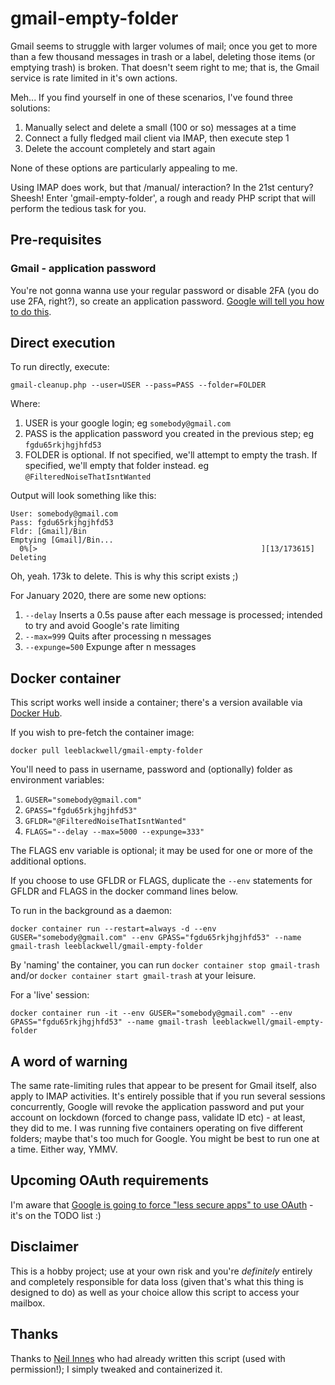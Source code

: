 # gmail-empty-folder

Gmail seems to struggle with larger volumes of mail; once you get to more than a few thousand messages in trash or a label, deleting those items (or emptying trash) is broken.
That doesn't seem right to me; that is, the Gmail service is rate limited in it's own actions.

Meh... If you find yourself in one of these scenarios, I've found three solutions:

1. Manually select and delete a small (100 or so) messages at a time
1. Connect a fully fledged mail client via IMAP, then execute step 1
1. Delete the account completely and start again

None of these options are particularly appealing to me.

Using IMAP does work, but that /manual/ interaction? In the 21st century? Sheesh!
Enter 'gmail-empty-folder', a rough and ready PHP script that will perform the tedious task for you.

## Pre-requisites

### Gmail - application password
You're not gonna wanna use your regular password or disable 2FA (you do use 2FA, right?), so create an application password.  [Google will tell you how to do this](https://support.google.com/accounts/answer/185833?hl=en).

## Direct execution

To run directly, execute:

```
gmail-cleanup.php --user=USER --pass=PASS --folder=FOLDER
```

Where:
1. USER is your google login; eg `somebody@gmail.com`
1. PASS is the application password you created in the previous step; eg `fgdu65rkjhgjhfd53`
1. FOLDER is optional.  If not specified, we'll attempt to empty the trash.  If specified, we'll empty that folder instead. eg `@FilteredNoiseThatIsntWanted`

Output will look something like this:
```
User: somebody@gmail.com
Pass: fgdu65rkjhgjhfd53
Fldr: [Gmail]/Bin
Emptying [Gmail]/Bin...
  0%[>                                                  ][13/173615] Deleting 
```

Oh, yeah.  173k to delete.  This is why this script exists ;)

For January 2020, there are some new options:
1. `--delay` Inserts a 0.5s pause after each message is processed; intended to try and avoid Google's rate limiting
1. `--max=999` Quits after processing n messages
1. `--expunge=500` Expunge after n messages

## Docker container

This script works well inside a container; there's a version available via [Docker Hub](https://hub.docker.com/r/leeblackwell/gmail-empty-folder).

If you wish to pre-fetch the container image:
```
docker pull leeblackwell/gmail-empty-folder
```

You'll need to pass in username, password and (optionally) folder as environment variables:  
1. `GUSER="somebody@gmail.com"`
1. `GPASS="fgdu65rkjhgjhfd53"`
1. `GFLDR="@FilteredNoiseThatIsntWanted"`
1. `FLAGS="--delay --max=5000 --expunge=333"`

The FLAGS env variable is optional; it may be used for one or more of the additional options.

If you choose to use GFLDR or FLAGS, duplicate the `--env` statements for GFLDR and FLAGS in the docker command lines below.

To run in the background as a daemon:

```
docker container run --restart=always -d --env GUSER="somebody@gmail.com" --env GPASS="fgdu65rkjhgjhfd53" --name gmail-trash leeblackwell/gmail-empty-folder
```

By 'naming' the container, you can run `docker container stop gmail-trash` and/or `docker container start gmail-trash` at your leisure.

For a 'live' session:

```
docker container run -it --env GUSER="somebody@gmail.com" --env GPASS="fgdu65rkjhgjhfd53" --name gmail-trash leeblackwell/gmail-empty-folder
```

## A word of warning

The same rate-limiting rules that appear to be present for Gmail itself, also apply to IMAP activities.  It's entirely possible that if you run several sessions concurrently, Google will revoke the application password and put your account on lockdown (forced to change pass, validate ID etc) - at least, they did to me.  I was running five containers operating on five different folders; maybe that's too much for Google.
You might be best to run one at a time. Either way, YMMV.

## Upcoming OAuth requirements

I'm aware that [Google is going to force "less secure apps" to use OAuth](https://gsuiteupdates.googleblog.com/2019/12/less-secure-apps-oauth-google-username-password-incorrect.html) - it's on the TODO list :) 

## Disclaimer

This is a hobby project; use at your own risk and you're *definitely* entirely and completely responsible for data loss (given that's what this thing is designed to do) as well as your choice allow this script to access your mailbox.

## Thanks

Thanks to [Neil Innes](https://github.com/NeilInnes) who had already written this script (used with permission!); I simply tweaked and containerized it.
